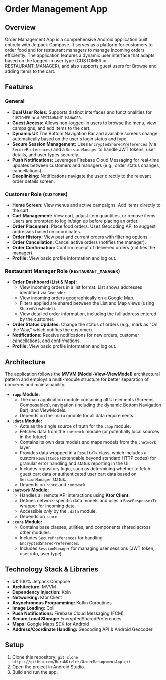 # Order Management App

## Overview

Order Management App is a comprehensive Android application built entirely with Jetpack Compose. It serves as a platform for customers to order food and for restaurant managers to manage incoming orders efficiently. The application features a dynamic user interface that adapts based on the logged-in user type (CUSTOMER or RESTAURANT_MANAGER), and also supports guest users for Browse and adding items to the cart.

## Features

### General
* **Dual User Roles:** Supports distinct interfaces and functionalities for `CUSTOMER` and `RESTAURANT_MANAGER`.
* **Guest Access:** Allows non-logged-in users to browse the menu, view campaigns, and add items to the cart.
* **Dynamic UI:** The Bottom Navigation Bar and available screens change automatically based on the user's login status and type.
* **Secure Session Management:** Uses `EncryptedSharedPreferences` (via `SecurePreferences`) and a `SessionManager` to handle JWT tokens, user details, and user types securely.
* **Push Notifications:** Leverages Firebase Cloud Messaging for real-time updates between customers and managers (e.g., order status changes, cancellations).
* **Deeplinking:** Notifications navigate the user directly to the relevant order details screen.

### Customer Role (`CUSTOMER`)
* **Home Screen:** View menus and active campaigns. Add items directly to the cart.
* **Cart Management:** View cart, adjust item quantities, or remove items. Users are prompted to log in/sign up before placing an order.
* **Order Placement:** Place food orders. Uses Geocoding API to suggest addresses based on coordinates.
* **Order History:** View past and current orders with filtering options.
* **Order Cancellation:** Cancel active orders (notifies the manager).
* **Order Confirmation:** Confirm receipt of delivered orders (notifies the manager).
* **Profile:** View basic profile information and log out.

### Restaurant Manager Role (`RESTAURANT_MANAGER`)
* **Order Dashboard (List & Map):**
    * View incoming orders in a list format. List shows addresses identified via `Geocoder`.
    * View incoming orders geographically on a Google Map.
    * Filters applied are shared between the List and Map views (using `SharedViewModel`).
    * View detailed order information, including the full address entered by the customer.
* **Order Status Updates:** Change the status of orders (e.g., mark as "On the Way," which notifies the customer).
* **Notifications:** Receive notifications for new orders, customer cancellations, and confirmations.
* **Profile:** View basic profile information and log out.

## Architecture

The application follows the **MVVM (Model-View-ViewModel)** architectural pattern and employs a multi-module structure for better separation of concerns and maintainability.

* **`:app` Module:**
    * The main application module containing all UI elements (Screens, Composables), navigation (including the dynamic Bottom Navigation Bar), and ViewModels.
    * Depends on the `:data` module for all data requirements.
* **`:data` Module:**
    * Acts as the single source of truth for the `:app` module.
    * Fetches data from the `:network` module (or potentially local sources in the future).
    * Contains its own data models and maps models from the `:network` layer.
    * Provides data wrapped in a `Result<T>` class, which includes a custom `ResultCode` (extendable beyond standard HTTP codes) for granular error handling and status reporting in the UI.
    * Includes repository logic, such as determining whether to fetch guest cart data or authenticated user cart data based on `SessionManager` status.
    * Depends on `:core` and `:network`.
* **`:network` Module:**
    * Handles all remote API interactions using **Ktor Client**.
    * Defines network-specific data models and uses a `BaseResponse<T>` wrapper for incoming data.
    * Accessible *only* by the `:data` module.
    * Depends on `:core`.
* **`:core` Module:**
    * Contains base classes, utilities, and components shared across other modules.
    * Includes `SecurePreferences` for handling `EncryptedSharedPreferences`.
    * Includes `SessionManager` for managing user sessions (JWT token, user info, user type).

## Technology Stack & Libraries

* **UI:** 100% Jetpack Compose
* **Architecture:** MVVM
* **Dependency Injection:** Koin
* **Networking:** Ktor Client
* **Asynchronous Programming:** Kotlin Coroutines
* **Image Loading:** Coil
* **Push Notifications:** Firebase Cloud Messaging (FCM)
* **Secure Local Storage:** EncryptedSharedPreferences
* **Maps:** Google Maps SDK for Android
* **Address/Coordinate Handling:** Geocoding API & Android Geocoder

## Setup

1. Clone this repository: ```git clone https://github.com/BurakDizlek/OrderManagementApp.git ```
2. Open the project in Android Studio.
3. Build and run the app.
